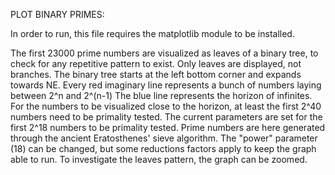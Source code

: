PLOT BINARY PRIMES:

In order to run, this file requires the matplotlib module to be installed.

The first 23000 prime numbers are visualized as leaves of a binary tree, 
to check for any repetitive pattern to exist. 
Only leaves are displayed, not branches. 
The binary tree starts at the left bottom corner and expands towards NE. 
Every red imaginary line represents a bunch of numbers laying between 2^n and 2^(n-1) 
The blue line represents the horizon of infinites. 
For the numbers to be visualized close to the horizon, 
at least the first 2^40 numbers need to be primality tested. 
The current parameters are set for the first 2^18 numbers to be primality tested. 
Prime numbers are here generated through the ancient Eratosthenes' sieve algorithm. 
The "power" parameter (18) can be changed, but some reductions factors apply to keep the graph able to run. 
To investigate the leaves pattern, the graph can be zoomed.